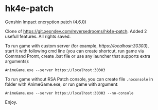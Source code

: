 # hk4e-patch

Genshin Impact encryption patch (4.6.0)

Clone of https://git.xeondev.com/reversedrooms/hk4e-patch. Added 2 usefull features. All rights saved.

To run game with custom server (for example, *https://localhost:30303*), start it with following cmd line (you can create shortcut, run game via Command Promt, create .bat file or use any launcher that supports extra arguments):

`AnimeGame.exe --server https://localhost:30303`

To run game without RSA Patch console, you can create file `.noconsole` in folder with AnimeGame.exe, or run game with argument: 

`AnimeGame.exe --server https://localhost:30303 --no-console`

Enjoy.

